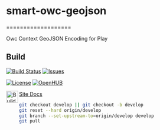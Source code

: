 # smart-owc-geojson
===================

Owc Context GeoJSON Encoding for Play

## Build

[![Build Status][build-status-badge]][build-status-url]
[![Issues][issues-badge]][issues-url]

[![License][license-badge]][license-url]
[![OpenHUB](https://www.openhub.net/p/smart-owc-geojson/widgets/project_thin_badge.gif)](https://www.openhub.net/p/smart-portal-backend)
 
[build-status-badge]: https://img.shields.io/travis/ZGIS/smart-owc-geojson.svg?style=flat-square
[build-status-url]: https://travis-ci.org/ZGIS/smart-owc-geojson
[issues-badge]: https://img.shields.io/github/issues/ZGIS/smart-owc-geojson.svg?style=flat-square
[issues-url]: https://github.com/ZGIS/smart-owc-geojson/issues
[license-badge]: https://img.shields.io/badge/License-Apache%202-blue.svg?style=flat-square
[license-url]: LICENSE

<p><a href="https://api.travis-ci.org/repos/ZGIS/smart-owc-geojson/builds.atom"><img src="https://upload.wikimedia.org/wikipedia/en/4/43/Feed-icon.svg" align="left" height="32" width="32" alt="Builds Feed"></a></p>

[Site Docs](https://zgis.github.io/smart-owc-geojson/)

```bash
git checkout develop || git checkout -b develop
git reset --hard origin/develop
git branch --set-upstream-to=origin/develop develop
git pull
```
